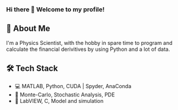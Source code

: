 ### Hi there 👋 Welcome to my profile!

## 🚀 About Me
I'm a Physics Scientist, with the hobby in spare time to program and calculate the financial derivitives by using Python and a lot of data.

## 🛠 Tech Stack

- 💻 MATLAB, Python, CUDA | Spyder, AnaConda
- 🔧 Monte-Carlo, Stochastic Analysis, PDE
- 🔭 LabVIEW, C, Model and simulation








<!--
**Yannik-Linn/Yannik-Linn** is a ✨ _special_ ✨ repository because its `README.md` (this file) appears on your GitHub profile.

Here are some ideas to get you started:

## 🤝 Connect with Me
🔗 Links

[![portfolio](https://img.shields.io/badge/my_portfolio-000?style=for-the-badge&logo=ko-fi&logoColor=white)](https://www.linyang.de/)
[![linkedin](https://img.shields.io/badge/linkedin-0A66C2?style=for-the-badge&logo=linkedin&logoColor=white)](https://www.linkedin.com/in/linnyang/)
[![twitter](https://img.shields.io/badge/google-1DA1F2?style=for-the-badge&logo=google&logoColor=white)](https://scholar.google.com/citations?user=u3bd_FgAAAAJ)


- 🔭 I’m currently working on ...
- 🌱 I’m currently learning ...
- 👯 I’m looking to collaborate on ...
- 🤔 I’m looking for help with ...
- 💬 Ask me about ...
- 📫 How to reach me: ...
- 😄 Pronouns: ...
- ⚡ Fun fact: ...
-->
